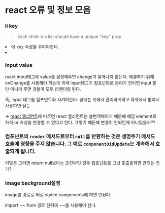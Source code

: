 # react 오류 및 정보 모음

### li key

>  Each child in a list should have a unique "key" prop.

<li> 에 key 속성을 주어야한다. 

<li key={id}></li>



### input value

react input태그에 value를 설정해두면 change가 일어나지 않는다. 해결하기 위해 onChange를 사용해야 하는데 이때 input태그가 컴포넌트로 분리가 안되면 input 뿐만 아니라 주면 것들이 모두 리렌더링 된다. 

즉, input 태그를 컴포넌트화 시켜야한다. 상태는 위에서 관리하게하고 하위에서 받아서 사용하면 될듯

 => [react 엘리먼트](https://ko.reactjs.org/docs/rendering-elements.html)에 따르면 react 엘리먼트는 불변객체이기 때문에 해당 element의 자식 or 속성을 변경할 수 없다고 한다. 그렇기 때문에 변경이 안되던게 아니었을까??

### 컴포넌트의 `render` 메서드로부터 `null`을 반환하는 것은 생명주기 메서드 호출에 영향을 주지 않습니다. 그 예로 `componentDidUpdate`는 계속해서 호출되게 됩니다.

이말은 그러면 return null보다는 조건부인 경우 컴포넌트를 그냥 호출을하면 안되는 건가? 



### image background설정

image를 경로로 바로 styled components에 하면 안된다.

import ~~ from 경로 한뒤에 ~~를 사용해야 한다. 